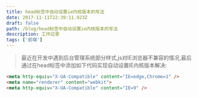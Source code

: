 ```yaml
---
title: head标签中自动设置ie内核版本的写法
date: 2017-11-11T22:39:11.923Z
draft: false
path: /blog/head标签中自动设置ie内核版本的写法
description: 工作记录
tags: ['前端']
---
```



> 最近在开发中遇到后台管理系统部分样式,js对IE浏览器不兼容的情况,最后通过在head标签中添加如下代码实现自动设置IE内核版本解决:  

```html
<meta http-equiv="X-UA-Compatible" content="IE=edge,Chrome=1" />
<meta name="renderer" content="webkit">
<meta http-equiv="X-UA-Compatible" content="IE=9" />
```
